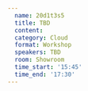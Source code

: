 ```yaml
---
  name: 20d1t3s5
  title: TBD
  content:
  category: Cloud
  format: Workshop
  speakers: TBD
  room: Showroom
  time_start: '15:45'
  time_end: '17:30'
---
```


